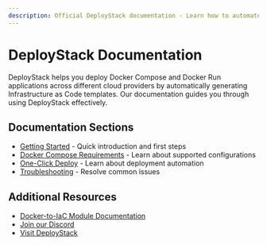 ```yaml
---
description: Official DeployStack documentation - Learn how to automate Docker Compose and run deployments across cloud providers. Clear guides and technical references for effective deployment automation.
---
```


# DeployStack Documentation

DeployStack helps you deploy Docker Compose and Docker Run applications across different cloud providers by automatically generating Infrastructure as Code templates. Our documentation guides you through using DeployStack effectively.

## Documentation Sections

- [Getting Started](/docs/deploystack/getting-started.md) - Quick introduction and first steps
- [Docker Compose Requirements](/docs/deploystack/docker-compose-requirements.md) - Learn about supported configurations
- [One-Click Deploy](/docs/deploystack/one-click-deploy.md) - Learn about deployment automation
- [Troubleshooting](/docs/deploystack/troubleshooting.md) - Resolve common issues

## Additional Resources

- [Docker-to-IaC Module Documentation](/docs/docker-to-iac/index.md)
- [Join our Discord](https://discord.gg/UjFWwByB)
- [Visit DeployStack](https://deploystack.io)
